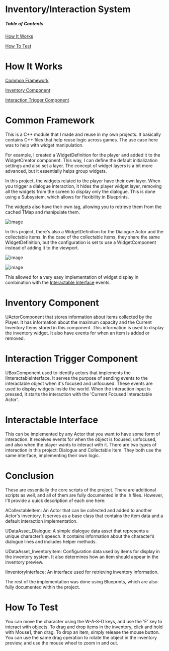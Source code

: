 # Inventory/Interaction System

##### Table of Contents  

[How It Works](#how-it-works)

[How To Test](#how-to-test)

# How It Works
[Common Framework](#common-framework)

[Inventory Component](#inventory-component)

[Interaction Trigger Component](#interaction-trigger-component)

# Common Framework
This is a C++ module that I made and reuse in my own projects. It basically contains C++ files that help reuse logic across games. The use case here was to help with widget manipulation.

For example, I created a WidgetDefinition for the player and added it to the WidgetCreator component. This way, I can define the default initialization settings and also set a layer. The concept of widget layers is a bit more advanced, but it essentially helps group widgets.

In this project, the widgets related to the player have their own layer. When you trigger a dialogue interaction, it hides the player widget layer, removing all the widgets from the screen to display only the dialogue. This is done using a Subsystem, which allows for flexibility in Blueprints.

The widgets also have their own tag, allowing you to retrieve them from the cached TMap and manipulate them.

![image](https://github.com/user-attachments/assets/8398b01d-8ee3-4223-809d-c309760754b0)

In this project, there's also a WidgetDefinition for the Dialogue Actor and the collectable items. In the case of the collectable items, they share the same WidgetDefinition, but the configuration is set to use a WidgetComponent instead of adding it to the viewport.

![image](https://github.com/user-attachments/assets/9df017f2-cfde-4ca6-a036-06207d3492ed)

![image](https://github.com/user-attachments/assets/e2f2c60b-52ae-4f89-b187-31c4a2f83450)

This allowed for a very easy implementation of widget display in combination with the [Interactable Interface](#interactable-interface) events.

# Inventory Component
UActorComponent that stores information about items collected by the Player. It has information about the maximum capacity and the Current Inventory Items stored in this component. This information is used to display the inventory widget. It also have events for when an item is added or removed.

# Interaction Trigger Component
UBoxComponent used to identify actors that implements the IInteractableInterface. It serves the purpose of sending events to the interactable object when it's focused and unfocused. These events are used to display widgets inside the world. When the interaction input is pressed, it starts the interaction with the 'Current Focused Interactable Actor'.

# Interactable Interface
This can be implemented by any Actor that you want to have some form of interaction. It receives events for when the object is focused, unfocused, and also when the player wants to interact with it. There are two types of interaction in this project: Dialogue and Collectable Item. They both use the same interface, implementing their own logic.

# Conclusion
These are essentially the core scripts of the project. There are additional scripts as well, and all of them are fully documented in the .h files. However, I'll provide a quick description of each one here: 

ACollectableItem: An Actor that can be collected and added to another Actor's inventory. It serves as a base class that contains the item data and a default interaction implementation.

UDataAsset_Dialogue: A simple dialogue data asset that represents a unique character’s speech. It contains information about the character’s dialogue lines and includes helper methods.

UDataAsset_InventoryItem: Configuration data used by items for display in the inventory system. It also determines how an item should appear in the inventory preview.

IInventoryInterface: An interface used for retrieving inventory information.

The rest of the implementation was done using Blueprints, which are also fully documented within the project.

# How To Test
You can move the character using the W-A-S-D keys, and use the 'E' key to interact with objects. To drag and drop items in the inventory, click and hold with Mouse1, then drag. To drop an item, simply release the mouse button. You can use the same drag operation to rotate the object in the inventory preview, and use the mouse wheel to zoom in and out.
